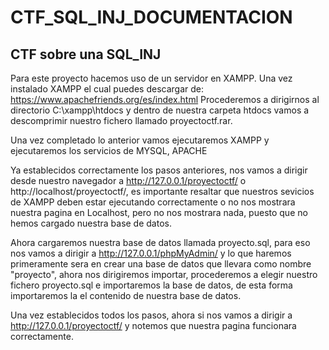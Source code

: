 # CTF_SQL_INJ_DOCUMENTACION
<H2>CTF sobre una SQL_INJ</H2>


Para este proyecto hacemos uso de un servidor en XAMPP. Una vez instalado XAMPP el cual puedes descargar de: https://www.apachefriends.org/es/index.html 
Procederemos a dirigirnos al directorio C:\xampp\htdocs y dentro de nuestra carpeta htdocs vamos a descomprimir nuestro fichero llamado proyectoctf.rar.

Una vez completado lo anterior vamos ejecutaremos XAMPP y ejecutaremos los servicios de MYSQL, APACHE

Ya establecidos correctamente los pasos anteriores, nos vamos a dirigir desde nuestro navegador a http://127.0.0.1/proyectoctf/ o http://localhost/proyectoctf/, es importante resaltar que nuestros sevicios de XAMPP deben estar ejecutando correctamente o no nos mostrara nuestra pagina en Localhost, pero no nos mostrara nada, puesto que no hemos cargado nuestra base de datos.

Ahora cargaremos nuestra base de datos llamada proyecto.sql, para eso nos vamos a dirigir a http://127.0.0.1/phpMyAdmin/ y lo que haremos primeramente sera en crear una base de datos que llevara como nombre "proyecto", ahora nos dirigiremos importar, procederemos a elegir nuestro fichero proyecto.sql e importaremos la base de datos, de esta forma importaremos la el contenido de nuestra base de datos.

Una vez establecidos todos los pasos, ahora si nos vamos a dirigir a http://127.0.0.1/proyectoctf/ y notemos que nuestra pagina funcionara correctamente.
